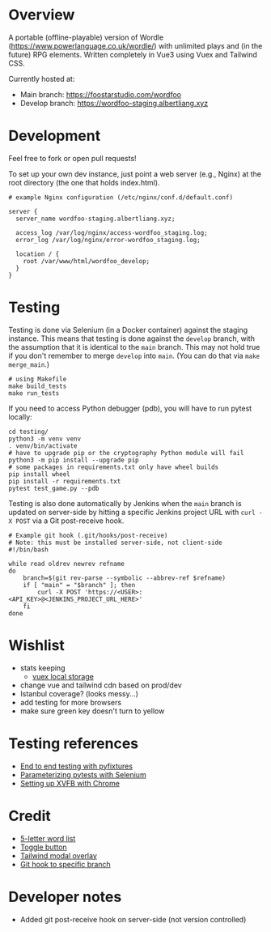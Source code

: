 # Overview

A portable (offline-playable) version of Wordle (https://www.powerlanguage.co.uk/wordle/) with unlimited plays and (in the future) RPG elements.  Written completely in Vue3 using Vuex and Tailwind CSS.

Currently hosted at:
- Main branch: https://foostarstudio.com/wordfoo
- Develop branch: https://wordfoo-staging.albertliang.xyz

# Development

Feel free to fork or open pull requests!

To set up your own dev instance, just point a web server (e.g., Nginx) at the root directory (the one that holds index.html).
```
# example Nginx configuration (/etc/nginx/conf.d/default.conf)

server {
  server_name wordfoo-staging.albertliang.xyz;

  access_log /var/log/nginx/access-wordfoo_staging.log;
  error_log /var/log/nginx/error-wordfoo_staging.log;

  location / {
    root /var/www/html/wordfoo_develop;
  }
}
```

# Testing

Testing is done via Selenium (in a Docker container) against the staging instance.  This means that testing is done against the `develop` branch, with the assumption that it is identical to the `main` branch.  This may not hold true if you don't remember to merge `develop` into `main`.  (You can do that via `make merge_main`.)

```
# using Makefile
make build_tests
make run_tests
```

If you need to access Python debugger (pdb), you will have to run pytest locally:

```
cd testing/
python3 -m venv venv
. venv/bin/activate
# have to upgrade pip or the cryptography Python module will fail
python3 -m pip install --upgrade pip
# some packages in requirements.txt only have wheel builds
pip install wheel
pip install -r requirements.txt
pytest test_game.py --pdb
```

Testing is also done automatically by Jenkins when the `main` branch is updated on server-side by hitting a specific Jenkins project URL with `curl -X POST` via a Git post-receive hook.

```
# Example git hook (.git/hooks/post-receive)
# Note: this must be installed server-side, not client-side
#!/bin/bash

while read oldrev newrev refname
do
    branch=$(git rev-parse --symbolic --abbrev-ref $refname)
    if [ "main" = "$branch" ]; then
        curl -X POST 'https://<USER>:<API_KEY>@<JENKINS_PROJECT_URL_HERE>'
    fi
done
```

# Wishlist

- stats keeping
  - [vuex local storage](https://www.mikestreety.co.uk/blog/vue-js-using-localstorage-with-the-vuex-store/)
- change vue and tailwind cdn based on prod/dev
- Istanbul coverage?  (looks messy...)
- add testing for more browsers
- make sure green key doesn't turn to yellow

# Testing references

- [End to end testing with pyfixtures](https://www.lambdatest.com/blog/end-to-end-tutorial-for-pytest-fixtures-with-examples/)
- [Parameterizing pytests with Selenium](https://www.javacodegeeks.com/2021/04/how-to-do-parameterization-in-pytest-with-selenium.html)
- [Setting up XVFB with Chrome](https://stackoverflow.com/questions/41460168/what-is-difference-between-xvfb-and-chromedriver-and-when-to-use-them)

# Credit

- [5-letter word list](https://github.com/charlesreid1/five-letter-words/blob/master/sgb-words.txt)
- [Toggle button](https://codepen.io/lhermann/pen/EBGZRZ)
- [Tailwind modal overlay](https://tailwindui.com/components/application-ui/overlays/modals)
- [Git hook to specific branch](https://stackoverflow.com/questions/7351551/writing-a-git-post-receive-hook-to-deal-with-a-specific-branch)

# Developer notes

- Added git post-receive hook on server-side (not version controlled)